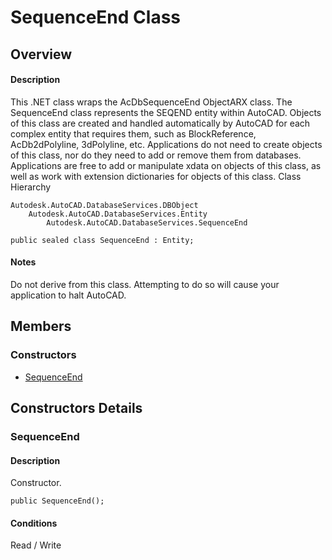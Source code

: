 # SequenceEnd Class

## Overview

#### Description
This .NET class wraps the AcDbSequenceEnd ObjectARX class. 
The SequenceEnd class represents the SEQEND entity within AutoCAD. Objects of this class are created and handled automatically by AutoCAD for each complex entity that requires them, such as BlockReference, AcDb2dPolyline, 3dPolyline, etc. 
Applications do not need to create objects of this class, nor do they need to add or remove them from databases. Applications are free to add or manipulate xdata on objects of this class, as well as work with extension dictionaries for objects of this class.
Class Hierarchy
```text
Autodesk.AutoCAD.DatabaseServices.DBObject
    Autodesk.AutoCAD.DatabaseServices.Entity
        Autodesk.AutoCAD.DatabaseServices.SequenceEnd
```

```text
public sealed class SequenceEnd : Entity;
```

#### Notes
Do not derive from this class. Attempting to do so will cause your application to halt AutoCAD.

## Members

### Constructors

- [SequenceEnd](#sequenceend)


## Constructors Details

### SequenceEnd

#### Description
Constructor.
```text
public SequenceEnd();
```

#### Conditions
Read / Write
